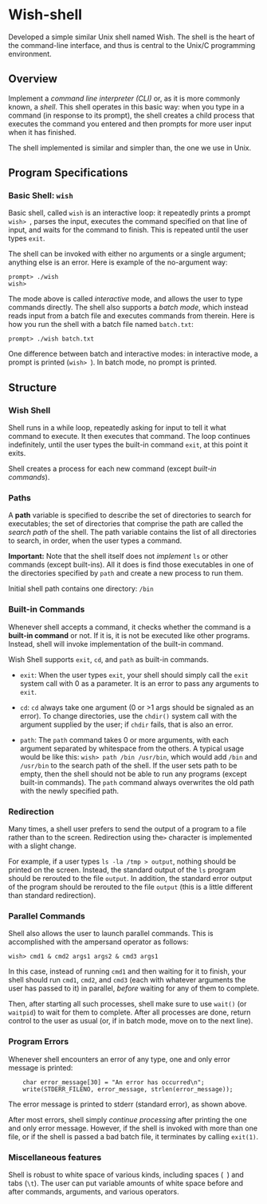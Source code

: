 # Wish-shell

Developed a simple similar Unix shell named Wish. The shell is the heart of
the command-line interface, and thus is central to the Unix/C programming
environment.


## Overview

Implement a *command line interpreter (CLI)* or,
as it is more commonly known, a *shell*. This shell operates in this
basic way: when you type in a command (in response to its prompt), the shell
creates a child process that executes the command you entered and then prompts
for more user input when it has finished.

The shell implemented is similar and simpler than, the one we use in Unix.

## Program Specifications

### Basic Shell: `wish`

Basic shell, called `wish` is an 
interactive loop: it repeatedly prints a prompt `wish> `, parses the input, executes the command
specified on that line of input, and waits for the command to finish. This is
repeated until the user types `exit`.

The shell can be invoked with either no arguments or a single argument;
anything else is an error. Here is example of the no-argument way:

```
prompt> ./wish
wish> 
```

The mode above is called *interactive* mode, and allows the user to type
commands directly. The shell also supports a *batch mode*, which instead reads
input from a batch file and executes commands from therein. Here is how you
run the shell with a batch file named `batch.txt`:

```
prompt> ./wish batch.txt
```

One difference between batch and interactive modes: in interactive mode, a
prompt is printed (`wish> `). In batch mode, no prompt is printed.

## Structure

### Wish Shell

Shell runs in a while loop, repeatedly
asking for input to tell it what command to execute. It then executes that
command. The loop continues indefinitely, until the user types the built-in
command `exit`, at this point it exits.

Shell creates a process for each new command (except *built-in commands*). 

### Paths

A **path** variable is specified to describe the set of directories to 
search for executables; the set of directories that comprise the path are
called the *search path* of the shell. The path variable contains the list 
of all directories to search, in order, when the user types a command. 

**Important:** Note that the shell itself does not *implement* `ls` or other
commands (except built-ins). All it does is find those executables in one of
the directories specified by `path` and create a new process to run them.

Initial shell path contains one directory: `/bin`

### Built-in Commands

Whenever shell accepts a command, it checks whether the command is
a **built-in command** or not. If it is, it is not be executed like other
programs. Instead, shell will invoke implementation of the built-in
command.

Wish Shell supports `exit`, `cd`, and `path` as built-in
commands.

* `exit`: When the user types `exit`, your shell should simply call the `exit`
  system call with 0 as a parameter. It is an error to pass any arguments to
  `exit`. 

* `cd`: `cd` always take one argument (0 or >1 args should be signaled as an
error). To change directories, use the `chdir()` system call with the argument
supplied by the user; if `chdir` fails, that is also an error.

* `path`: The `path` command takes 0 or more arguments, with each argument
  separated by whitespace from the others. A typical usage would be like this:
  `wish> path /bin /usr/bin`, which would add `/bin` and `/usr/bin` to the
  search path of the shell. If the user sets path to be empty, then the shell
  should not be able to run any programs (except built-in commands). The
  `path` command always overwrites the old path with the newly specified
  path. 

### Redirection

Many times, a shell user prefers to send the output of a program to a file
rather than to the screen. Redirection using the`>` character is implemented 
with a slight change.

For example, if a user types `ls -la /tmp > output`, nothing should be printed
on the screen. Instead, the standard output of the `ls` program should be
rerouted to the file `output`. In addition, the standard error output of
the program should be rerouted to the file `output` (this
is a little different than standard redirection).

### Parallel Commands

Shell also allows the user to launch parallel commands. This is
accomplished with the ampersand operator as follows:

```
wish> cmd1 & cmd2 args1 args2 & cmd3 args1
```

In this case, instead of running `cmd1` and then waiting for it to finish,
your shell should run `cmd1`, `cmd2`, and `cmd3` (each with whatever arguments
the user has passed to it) in parallel, *before* waiting for any of them to
complete. 

Then, after starting all such processes, shell make sure to use `wait()`
(or `waitpid`) to wait for them to complete. After all processes are done,
return control to the user as usual (or, if in batch mode, move on to the next
line).


### Program Errors

Whenever shell encounters an error of any type, one and only error message is printed:

```
    char error_message[30] = "An error has occurred\n";
    write(STDERR_FILENO, error_message, strlen(error_message)); 
```

The error message is printed to stderr (standard error), as shown
above. 

After most errors, shell simply *continue processing* after
printing the one and only error message. However, if the shell is
invoked with more than one file, or if the shell is passed a bad batch
file, it terminates by calling `exit(1)`.

### Miscellaneous features

Shell is robust to white space of various kinds, including spaces (` `) and 
tabs (`\t`). The user can put variable amounts of white 
space before and after commands, arguments, and various operators.
